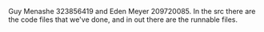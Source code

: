 Guy Menashe 323856419 and Eden Meyer 209720085.
In the src there are the code files that we've done, and in out there are the runnable files.

